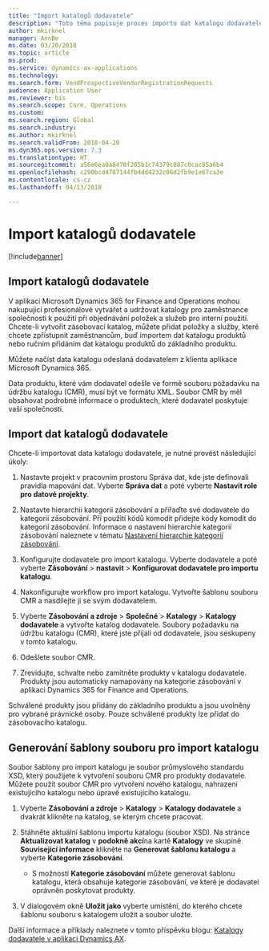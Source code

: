 ```yaml
---
title: "Import katalogů dodavatele"
description: "Toto téma popisuje proces importu dat katalogu dodavatele."
author: mkirknel
manager: AnnBe
ms.date: 03/20/2018
ms.topic: article
ms.prod: 
ms.service: dynamics-ax-applications
ms.technology: 
ms.search.form: VendProspectiveVendorRegistrationRequests
audience: Application User
ms.reviewer: bis
ms.search.scope: Core, Operations
ms.custom: 
ms.search.region: Global
ms.search.industry: 
ms.author: mkirknel
ms.search.validFrom: 2018-04-20
ms.dyn365.ops.version: 7.3
ms.translationtype: HT
ms.sourcegitcommit: a56e6ea0a8470f205b1c74379c887c0cac85a6b4
ms.openlocfilehash: c290bcd4787144fb4dd4232c06d2fb9e1e67ca3e
ms.contentlocale: cs-cz
ms.lasthandoff: 04/13/2018

---
```


# <a name="import-vendor-catalogs"></a>Import katalogů dodavatele
[!include[banner](../includes/banner.md)]

## <a name="vendor-catalogs-import"></a>Import katalogů dodavatele

V aplikaci Microsoft Dynamics 365 for Finance and Operations mohou nakupující profesionálové vytvářet a udržovat katalogy pro zaměstnance společnosti k použití při objednávání položek a služeb pro interní použití. Chcete-li vytvořit zásobovací katalog, můžete přidat položky a služby, které chcete zpřístupnit zaměstnancům, buď importem dat katalogu produktů nebo ručním přidáním dat katalogu produktů do základního produktu. 

Můžete načíst data katalogu odeslaná dodavatelem z klienta aplikace Microsoft Dynamics 365.

Data produktu, které vám dodavatel odešle ve formě souboru požadavku na údržbu katalogu (CMR), musí být ve formátu XML. Soubor CMR by měl obsahovat podrobné informace o produktech, které dodavatel poskytuje vaší společnosti.

## <a name="import-vendor-catalog-data"></a>Import dat katalogů dodavatele

Chcete-li importovat data katalogu dodavatele, je nutné provést následující úkoly:

1.  Nastavte projekt v pracovním prostoru Správa dat, kde jste definovali pravidla mapování dat. Vyberte **Správa dat** a poté vyberte **Nastavit role pro datové projekty**. 

2.  Nastavte hierarchii kategorií zásobování a přiřaďte své dodavatele do kategorií zásobování. Při použití kódů komodit přidejte kódy komodit do kategorií zásobování. Informace o nastavení hierarchie kategorií zásobování naleznete v tématu [Nastavení hierarchie kategorií zásobování](../procurement/tasks/set-up-procurement-category-hierarchy.md).

3.  Konfigurujte dodavatele pro import katalogu. Vyberte dodavatele a poté vyberte **Zásobování** > **nastavit** > **Konfigurovat dodavatele pro importu katalogu**.

4.  Nakonfigurujte workflow pro import katalogu. Vytvořte šablonu souboru CMR a nasdílejte ji se svým dodavatelem.

5.  Vyberte **Zásobování a zdroje** \> **Společné** \> **Katalogy** \> **Katalogy dodavatele** a vytvořte katalog dodavatele. Soubory požadavku na údržbu katalogu (CMR), které jste přijali od dodavatele, jsou seskupeny v tomto katalogu. 

6.  Odešlete soubor CMR.

7.  Zrevidujte, schvalte nebo zamítněte produkty v katalogu dodavatele. Produkty jsou automaticky namapovány na kategorie zásobování v aplikaci Dynamics 365 for Finance and Operations. 
    
Schválené produkty jsou přidány do základního produktu a jsou uvolněny pro vybrané právnické osoby. Pouze schválené produkty lze přidat do zásobovacího katalogu.

## <a name="generate-a-catalog-import-file-template"></a>Generování šablony souboru pro import katalogu

Soubor šablony pro import katalogu je soubor průmyslového standardu XSD, který použijete k vytvoření souboru CMR pro produkty dodavatele. Můžete použít soubor CMR pro vytvoření nového katalogu, nahrazení existujícího katalogu nebo úpravě existujícího katalogu.

1.  Vyberte **Zásobování a zdroje** \> **Katalogy** \> **Katalogy dodavatele** a dvakrát klikněte na katalog, se kterým chcete pracovat.

2.  Stáhněte aktuální šablonu importu katalogu (soubor XSD). Na stránce **Aktualizovat katalog** v **podokně akcí**na kartě **Katalogy** ve skupině **Související informace** klikněte na **Generovat šablonu katalogu** a vyberte **Kategorie zásobování**.

    -   S možností **Kategorie zásobování** můžete generovat šablonu katalogu, která obsahuje kategorie zásobování, ve které je dodavatel oprávněn poskytovat produkty.

3. V dialogovém okně **Uložit jako** vyberte umístění, do kterého chcete šablonu souboru s katalogem uložit a soubor uložte.

Další informace a příklady naleznete v tomto příspěvku blogu: [Katalogy dodavatele v aplikaci Dynamics AX](https://blogs.msdn.microsoft.com/dynamicsaxscm/2016/05/25/vendor-catalogs-in-dynamics-ax/).

